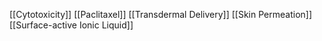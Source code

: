 [[Cytotoxicity]]
[[Paclitaxel]]
[[Transdermal Delivery]]
[[Skin Permeation]]
[[Surface-active Ionic Liquid]]
